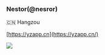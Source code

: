 <!---
nesror/nesror is a ✨ special ✨ repository because its `README.md` (this file) appears on your GitHub profile.
You can click the Preview link to take a look at your changes.
--->

### Nestor(@nesror)

🇨🇳 Hangzou

[https://yzapp.cn](https://yzapp.cn/)

<img src="https://github-readme-stats.vercel.app/api?username=nesror&bg_color=30,e96443,904e95&title_color=fff&text_color=fff&hide_title=true">

